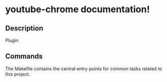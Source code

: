 # youtube-chrome documentation!

## Description

Plugin 

## Commands

The Makefile contains the central entry points for common tasks related to this project.

